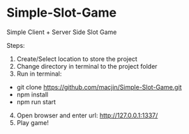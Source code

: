 # Simple-Slot-Game
Simple Client + Server Side Slot Game

Steps:
1. Create/Select location to store the project
2. Change directory in terminal to the project folder
3. Run in terminal:
  -  git clone https://github.com/macjin/Simple-Slot-Game.git
  -  npm install
  -  npm run start
  
4. Open browser and enter url: http://127.0.0.1:1337/
5. Play game!
    
